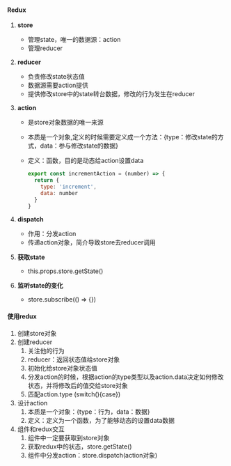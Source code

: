 #### Redux

1. **store**

   - 管理state，唯一的数据源：action
   - 管理reducer

2. **reducer**

   - 负责修改state状态值
   - 数据源需要action提供
   - 提供修改store中的state转台数据，修改的行为发生在reducer

3. **action**

   - 是store对象数据的唯一来源

   - 本质是一个对象,定义的时候需要定义成一个方法：{type：修改state的方式，data：参与修改state的数据}

   - 定义：函数，目的是动态给action设置data

     ```jsx
     export const incrementAction = (number) => {
       return {
         type: 'increment',
         data: number
       }
     }
     ```

4. **dispatch**

   - 作用：分发action
   - 传递action对象，简介导致store去reducer调用

5. **获取state**

   - this.props.store.getState()

6. **监听state的变化**

   - store.subscribe(() => {})

#### 使用redux

1. 创建store对象
2. 创建reducer
   1. 关注他的行为
   2. reducer：返回状态值给store对象
   3. 初始化给store对象状态值
   4. 分发action的时候，根据action的type类型以及action.data决定如何修改状态，并将修改后的值交给store对象
   5. 匹配action.type (switch(){case})
3. 设计action
   1. 本质是一个对象：{type：行为，data：数据}
   2. 定义：定义为一个函数，为了能够动态的设置data数据
4. 组件和redux交互
   1. 组件中一定要获取到store对象
   2. 获取redux中的状态，store.getState()
   3. 组件中分发action：store.dispatch(action对象)